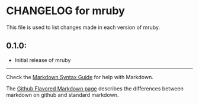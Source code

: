 # CHANGELOG for mruby

This file is used to list changes made in each version of mruby.

## 0.1.0:

* Initial release of mruby

- - -
Check the [Markdown Syntax Guide](http://daringfireball.net/projects/markdown/syntax) for help with Markdown.

The [Github Flavored Markdown page](http://github.github.com/github-flavored-markdown/) describes the differences between markdown on github and standard markdown.
